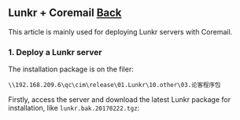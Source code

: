 ## Lunkr + Coremail	[Back](./../coremail.md)

This article is mainly used for deploying Lunkr servers with Coremail.

### 1. Deploy a Lunkr server

The installation package is on the filer:

`\\192.168.209.6\qc\cim\release\01.Lunkr\10.other\03.论客程序包`

Firstly, access the server and download the latest Lunkr package for installation, like `lunkr.bak.20170222.tgz`: